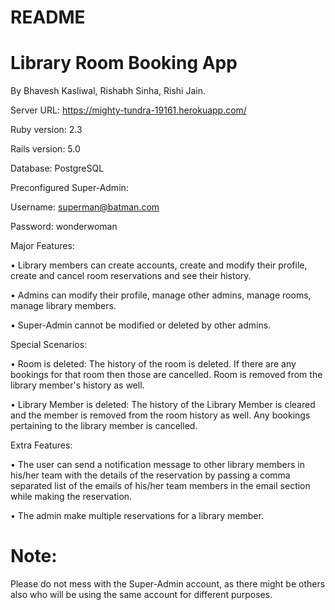 # README

# Library Room Booking App

By Bhavesh Kasliwal, Rishabh Sinha, Rishi Jain.

Server URL: https://mighty-tundra-19161.herokuapp.com/

Ruby version: 	2.3

Rails version: 	5.0

Database: 		PostgreSQL

Preconfigured Super-Admin:

Username: superman@batman.com

Password: wonderwoman

Major Features: 

  •	Library members can create accounts, create and modify their profile, create and cancel room reservations and see their history.

  •	Admins can modify their profile, manage other admins, manage rooms, manage library members.

  •	Super-Admin cannot be modified or deleted by other admins.
  
Special Scenarios: 
 
  • Room is deleted: The history of the room is deleted. If there are any bookings for that room then those are cancelled. Room is removed from the library member's history as well.
  
  •	Library Member is deleted: The history of the Library Member is cleared and the member is removed from the room history as well. Any bookings pertaining to the library member is cancelled.
  
Extra Features:

  •	The user can send a notification message to other library members in his/her team with the details of the reservation by passing a comma separated list of the emails of his/her team members in the email section while making the reservation.
  
  • The admin make multiple reservations for a library member.

# Note:
Please do not mess with the Super-Admin account, as there might be others also who will be using the same account for different purposes.
